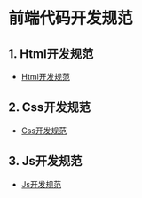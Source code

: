 # 前端代码开发规范

## 1. Html开发规范
- [Html开发规范](https://github.com/xinxingyu/CodeSpecification/tree/master/src/html/html-style-guide.md)

## 2. Css开发规范
- [Css开发规范](https://github.com/xinxingyu/CodeSpecification/tree/master/src/css)

## 3. Js开发规范
- [Js开发规范](https://github.com/xinxingyu/CodeSpecification/tree/master/src/js)
